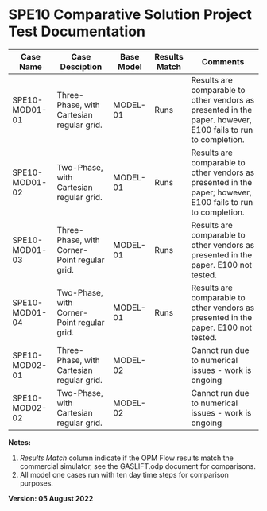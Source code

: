# SPE10 Comparative Solution Project Test Documentation

Case Name     | Case Desciption                                               | Base Model | Results<br />Match | Comments |
---------     | -----------------------------                                 | ---------- | ------- | ------------------------------------- |
SPE10-MOD01-01| Three-Phase, with Cartesian regular grid.                     | MODEL-01   | Runs    | Results are comparable to other vendors as presented in the paper. however, E100 fails to run to completion.
SPE10-MOD01-02| Two-Phase, with Cartesian regular grid.                       | MODEL-01   | Runs    | Results are comparable to other vendors as presented in the paper; however, E100 fails to run to completion.
SPE10-MOD01-03| Three-Phase, with Corner-Point regular grid.                  | MODEL-01   | Runs    | Results are comparable to other vendors as presented in the paper. E100 not tested.
SPE10-MOD01-04| Two-Phase, with Corner-Point regular grid.                    | MODEL-01   | Runs    | Results are comparable to other vendors as presented in the paper. E100 not tested.
SPE10-MOD02-01| Three-Phase, with Cartesian regular grid.                     | MODEL-02   |         | Cannot run due to numerical issues - work is ongoing  
SPE10-MOD02-02| Two-Phase, with Cartesian regular grid.                       | MODEL-02   |         | Cannot run due to numerical issues - work is ongoing  

**Notes:** 

1.   _Results Match_ column indicate if the OPM Flow results match the commercial simulator, see the GASLIFT.odp document for comparisons.
2.   All model one cases run with ten day time steps for comparison purposes.

**Version: 05 August 2022**
                                                                                                                                  